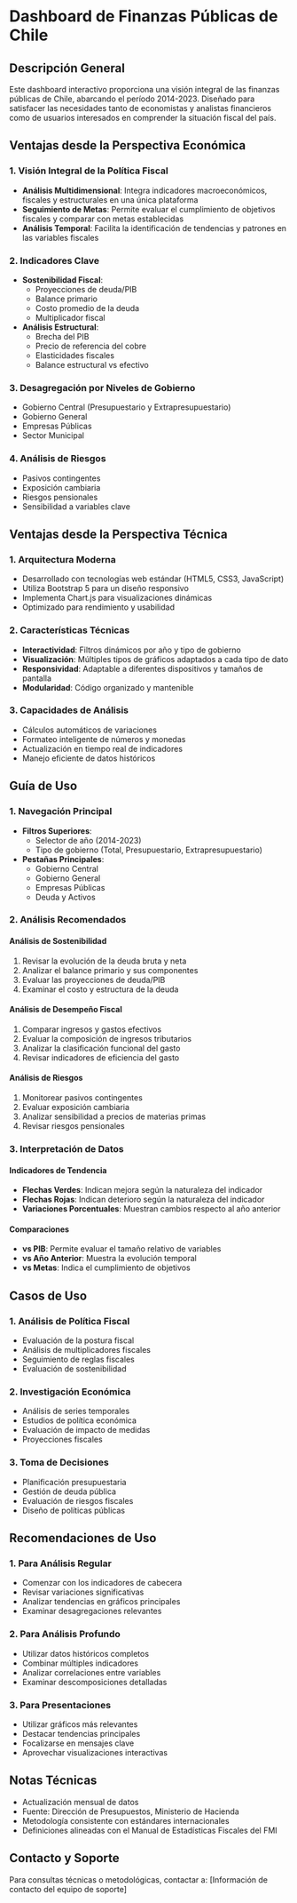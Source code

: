 # Dashboard de Finanzas Públicas de Chile

## Descripción General
Este dashboard interactivo proporciona una visión integral de las finanzas públicas de Chile, abarcando el período 2014-2023. Diseñado para satisfacer las necesidades tanto de economistas y analistas financieros como de usuarios interesados en comprender la situación fiscal del país.

## Ventajas desde la Perspectiva Económica

### 1. Visión Integral de la Política Fiscal
- **Análisis Multidimensional**: Integra indicadores macroeconómicos, fiscales y estructurales en una única plataforma
- **Seguimiento de Metas**: Permite evaluar el cumplimiento de objetivos fiscales y comparar con metas establecidas
- **Análisis Temporal**: Facilita la identificación de tendencias y patrones en las variables fiscales

### 2. Indicadores Clave
- **Sostenibilidad Fiscal**: 
  - Proyecciones de deuda/PIB
  - Balance primario
  - Costo promedio de la deuda
  - Multiplicador fiscal
- **Análisis Estructural**:
  - Brecha del PIB
  - Precio de referencia del cobre
  - Elasticidades fiscales
  - Balance estructural vs efectivo

### 3. Desagregación por Niveles de Gobierno
- Gobierno Central (Presupuestario y Extrapresupuestario)
- Gobierno General
- Empresas Públicas
- Sector Municipal

### 4. Análisis de Riesgos
- Pasivos contingentes
- Exposición cambiaria
- Riesgos pensionales
- Sensibilidad a variables clave

## Ventajas desde la Perspectiva Técnica

### 1. Arquitectura Moderna
- Desarrollado con tecnologías web estándar (HTML5, CSS3, JavaScript)
- Utiliza Bootstrap 5 para un diseño responsivo
- Implementa Chart.js para visualizaciones dinámicas
- Optimizado para rendimiento y usabilidad

### 2. Características Técnicas
- **Interactividad**: Filtros dinámicos por año y tipo de gobierno
- **Visualización**: Múltiples tipos de gráficos adaptados a cada tipo de dato
- **Responsividad**: Adaptable a diferentes dispositivos y tamaños de pantalla
- **Modularidad**: Código organizado y mantenible

### 3. Capacidades de Análisis
- Cálculos automáticos de variaciones
- Formateo inteligente de números y monedas
- Actualización en tiempo real de indicadores
- Manejo eficiente de datos históricos

## Guía de Uso

### 1. Navegación Principal
- **Filtros Superiores**: 
  - Selector de año (2014-2023)
  - Tipo de gobierno (Total, Presupuestario, Extrapresupuestario)
- **Pestañas Principales**:
  - Gobierno Central
  - Gobierno General
  - Empresas Públicas
  - Deuda y Activos

### 2. Análisis Recomendados

#### Análisis de Sostenibilidad
1. Revisar la evolución de la deuda bruta y neta
2. Analizar el balance primario y sus componentes
3. Evaluar las proyecciones de deuda/PIB
4. Examinar el costo y estructura de la deuda

#### Análisis de Desempeño Fiscal
1. Comparar ingresos y gastos efectivos
2. Evaluar la composición de ingresos tributarios
3. Analizar la clasificación funcional del gasto
4. Revisar indicadores de eficiencia del gasto

#### Análisis de Riesgos
1. Monitorear pasivos contingentes
2. Evaluar exposición cambiaria
3. Analizar sensibilidad a precios de materias primas
4. Revisar riesgos pensionales

### 3. Interpretación de Datos

#### Indicadores de Tendencia
- **Flechas Verdes**: Indican mejora según la naturaleza del indicador
- **Flechas Rojas**: Indican deterioro según la naturaleza del indicador
- **Variaciones Porcentuales**: Muestran cambios respecto al año anterior

#### Comparaciones
- **vs PIB**: Permite evaluar el tamaño relativo de variables
- **vs Año Anterior**: Muestra la evolución temporal
- **vs Metas**: Indica el cumplimiento de objetivos

## Casos de Uso

### 1. Análisis de Política Fiscal
- Evaluación de la postura fiscal
- Análisis de multiplicadores fiscales
- Seguimiento de reglas fiscales
- Evaluación de sostenibilidad

### 2. Investigación Económica
- Análisis de series temporales
- Estudios de política económica
- Evaluación de impacto de medidas
- Proyecciones fiscales

### 3. Toma de Decisiones
- Planificación presupuestaria
- Gestión de deuda pública
- Evaluación de riesgos fiscales
- Diseño de políticas públicas

## Recomendaciones de Uso

### 1. Para Análisis Regular
- Comenzar con los indicadores de cabecera
- Revisar variaciones significativas
- Analizar tendencias en gráficos principales
- Examinar desagregaciones relevantes

### 2. Para Análisis Profundo
- Utilizar datos históricos completos
- Combinar múltiples indicadores
- Analizar correlaciones entre variables
- Examinar descomposiciones detalladas

### 3. Para Presentaciones
- Utilizar gráficos más relevantes
- Destacar tendencias principales
- Focalizarse en mensajes clave
- Aprovechar visualizaciones interactivas

## Notas Técnicas
- Actualización mensual de datos
- Fuente: Dirección de Presupuestos, Ministerio de Hacienda
- Metodología consistente con estándares internacionales
- Definiciones alineadas con el Manual de Estadísticas Fiscales del FMI

## Contacto y Soporte
Para consultas técnicas o metodológicas, contactar a:
[Información de contacto del equipo de soporte] 